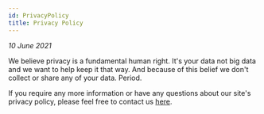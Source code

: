 ```yaml
---
id: PrivacyPolicy
title: Privacy Policy
---
```


<i>10 June 2021</i>

We believe privacy is a fundamental human right. It's your data not big data and we want to help keep it that way. And because of this belief we don't collect or share any of your data. Period.

If you require any more information or have any questions about our site's privacy policy, please feel free to contact us [here](about/Contact.md).